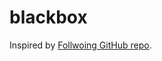 # blackbox
Inspired by [Follwoing GitHub repo](https://github.com/ZuzooVn/machine-learning-for-software-engineers/blob/master/README.md).
